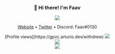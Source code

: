 <h3 align="center">👋 Hi there! I'm Faav</h3>
<p align="center">
<img src="https://user-images.githubusercontent.com/52789876/117721319-b8a1c480-b1ad-11eb-9117-d523028f4ea2.png" />
  </p>
<p align="center">
  <a href="https://www.faav.tk">Website</a> •
  <a href="https://twitter.com/FaavXD">Twitter</a> •
  <a>Discord: Faav#0130</a>
</p>
<p align="center">
  [Profile views](https://gpvc.arturio.dev/withdrew)
  <img src="https://github-readme-stats.vercel.app/api?username=withdrew&show_icons=true&locale=en&theme=dark" /><br>
  <img src="https://github-readme-streak-stats.herokuapp.com/?user=withdrew&theme=dark" /><br>
  <img src="https://github-readme-stats.vercel.app/api/top-langs?username=withdrew&layout=compact&theme=dark" />
  </p>
